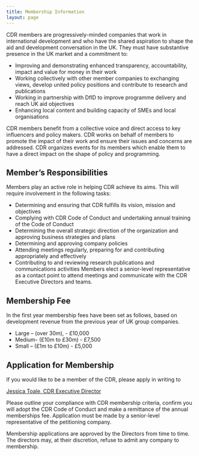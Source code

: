 ```yaml
---
title: Membership Information
layout: page
---
```


CDR members are progressively-minded companies that work in international development and who have the shared aspiration to shape the aid and development conversation in the UK. They must have substantive presence in the UK market and a commitment to:

* Improving and demonstrating enhanced transparency, accountability, impact and value for money in their work
* Working collectively with other member companies to exchanging views, develop united policy positions and contribute to research and publications  
* Working in partnership with DfID to improve programme delivery and reach UK aid objectives  
* Enhancing local content and building capacity of SMEs and local organisations

CDR members benefit from a collective voice and direct access to key influencers and policy makers. CDR works on behalf of members to promote the impact of their work and ensure their issues and concerns are addressed. CDR organizes events for its members which enable them to have a direct impact on the shape of policy and programming.   


## Member’s Responsibilities

Members play an active role in helping CDR achieve its aims. This will require involvement in the following tasks:

* Determining and ensuring that CDR fulfills its vision, mission and objectives
* Complying with CDR Code of Conduct and undertaking annual training of the Code of Conduct
* Determining the overall strategic direction of the organization and approving business strategies and plans
* Determining and approving company policies
* Attending meetings regularly, preparing for and contributing appropriately and effectively
* Contributing to and reviewing research publications and communications activities
Members elect a senior-level representative as a contact point to attend meetings and communicate with the CDR Executive Directors and teams.


## Membership Fee

In the first year membership fees have been set as follows, based on development revenue from the previous year of UK group companies.

* Large – (over 30m), - £10,000
* Medium- (£10m to £30m) - £7,500
* Small – (£1m to £10m) - £5,000


## Application for Membership

If you would like to be a  member of the CDR, please apply in writing to

[Jessica Toale, CDR Executive Director](mailto:Jessica.toale@centre4developmentresults.org?subject=Membership%20Request)

Please outline your compliance with CDR membership criteria, confirm you will adopt the CDR Code of Conduct and make a remittance of the annual memberships fee. Application must be made by a senior-level representative of the petitioning company.  

Membership applications are approved by the Directors from time to time. The directors may, at their discretion, refuse to admit any company to membership.
